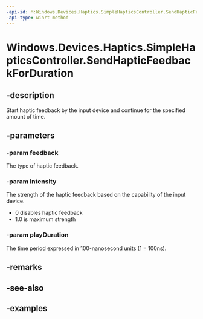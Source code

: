 ```yaml
---
-api-id: M:Windows.Devices.Haptics.SimpleHapticsController.SendHapticFeedbackForDuration(Windows.Devices.Haptics.SimpleHapticsControllerFeedback,System.Double,Windows.Foundation.TimeSpan)
-api-type: winrt method
---
```


<!-- Method syntax.
public void SimpleHapticsController.SendHapticFeedbackForDuration(SimpleHapticsControllerFeedback feedback, Double intensity, TimeSpan playDuration)
-->

# Windows.Devices.Haptics.SimpleHapticsController.SendHapticFeedbackForDuration

## -description

Start haptic feedback by the input device and continue for the specified amount of time.

## -parameters

### -param feedback

The type of haptic feedback.

### -param intensity

The strength of the haptic feedback based on the capability of the input device.

- 0 disables haptic feedback
- 1.0 is maximum strength

### -param playDuration

The time period expressed in 100-nanosecond units (1 = 100ns).

## -remarks

## -see-also

## -examples

